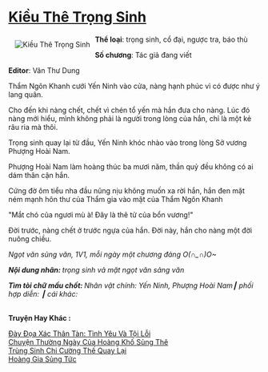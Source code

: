 <a href="https://utruyen.com/truyen/kieu-the-trong-sinh/18912/" title="Kiều Thê Trọng Sinh"><h1>Kiều Thê Trọng Sinh</h1></a><div style="display:table"><img align="right" style="float: left; padding: 10px;" src="https://utruyen.com/images/story/200x260/kieu-the-trong-sinh.jpg" alt="Kiều Thê Trọng Sinh"><b>Thể loại</b>: trọng sinh, cổ đại, ngược tra, báo thù<p></p><b>Số chương</b>: Tác giả đang viết<p></p><b>Editor</b>: Vân Thư Dung<p></p>Thẩm Ngôn Khanh cưới Yến Ninh vào cửa, nàng hạnh phúc vì có được như ý lang quân. <p></p>Cho đến khi nàng chết, chết vì chén tổ yến mà hắn đưa cho nàng. Lúc đó nàng mới hiểu, mình không phải là người trong lòng của hắn, chỉ là một kẻ râu ria mà thôi.<p></p>Trọng sinh quay lại từ đầu, Yến Ninh khóc nhào vào trong lòng Sở vương Phượng Hoài Nam.<p></p>Phượng Hoài Nam làm hoàng thúc ba mươi năm, thần quỷ đều không có ai dám thân cận hắn.<p></p>Cứng đờ ôm tiểu nha đầu nũng nịu không muốn xa rời hắn, hắn đen mặt ném mạnh hôn thư của Thẩm gia vào mặt của Thẩm Ngôn Khanh<p></p>"Mắt chó của ngươi mù à! Đây là thê tử của bổn vương!"<p></p>Đời trước, nàng chết ở trước ngựa của hắn. Đời này, hắn cho nàng một đời nuông chiều.<p></p><i>Ngọt văn sủng văn, 1V1, mỗi ngày một chương đảng O(∩_∩)O~</i><p></p><b><i>Nội dung nhãn: </i></b><i>trọng sinh vả mặt ngọt văn sảng văn</i><p></p><b><i>Tìm tòi chữ mấu chốt: </i></b><i>Nhân vật chính: Yến Ninh, Phượng Hoài Nam┃ phối hợp diễn: ┃ cái khác:</i></div><p><br><b>Truyện Hay Khác :</b></p><a href="https://utruyen.com/truyen/day-doa-xac-than-tan-tinh-yeu-va-toi-loi/19182/" alt="Đày Đọa Xác Thân Tàn: Tình Yêu Và Tội Lỗi">Đày Đọa Xác Thân Tàn: Tình Yêu Và Tội Lỗi</a><br/><a href="https://truyenngontinhay.wordpress.com/2019/10/03/chuyen-thuong-ngay-cua-hoang-kho-sung-the/" alt="Chuyện Thường Ngày Của Hoàng Khố Sủng Thê">Chuyện Thường Ngày Của Hoàng Khố Sủng Thê</a><br/><a href="https://truyenngontinhay.wordpress.com/2019/10/03/trung-sinh-chi-cuong-the-quay-lai/" alt="Trùng Sinh Chi Cường Thế Quay Lại">Trùng Sinh Chi Cường Thế Quay Lại</a><br/><a href="https://truyenngontinhay.wordpress.com/2019/10/03/hoang-gia-sung-tuc/" alt="Hoàng Gia Sủng Tức">Hoàng Gia Sủng Tức</a><br/>